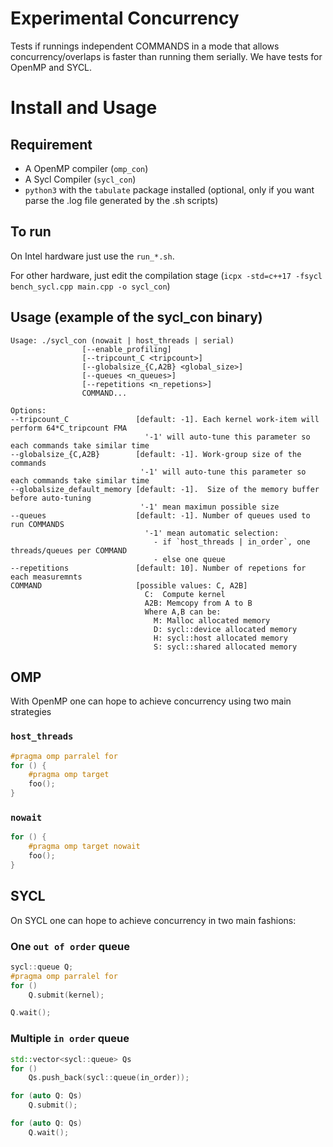 # Experimental Concurrency

Tests if runnings independent COMMANDS in a mode that allows concurrency/overlaps is faster than running them serially.
We have tests for OpenMP and SYCL. 

# Install and Usage

## Requirement
- A OpenMP compiler (`omp_con`)
- A Sycl Compiler (`sycl_con`)
- `python3` with the `tabulate` package installed (optional, only if you want parse the .log file generated by the .sh scripts) 

## To run

On Intel hardware just use the `run_*.sh`. 

For other hardware, just edit the compilation stage (`icpx -std=c++17 -fsycl bench_sycl.cpp main.cpp -o sycl_con`)

## Usage (example of the sycl_con binary)
```
Usage: ./sycl_con (nowait | host_threads | serial)
                [--enable_profiling]
                [--tripcount_C <tripcount>]
                [--globalsize_{C,A2B} <global_size>]
                [--queues <n_queues>]
                [--repetitions <n_repetions>]
                COMMAND...

Options:
--tripcount_C               [default: -1]. Each kernel work-item will perform 64*C_tripcount FMA
                              '-1' will auto-tune this parameter so each commands take similar time
--globalsize_{C,A2B}        [default: -1]. Work-group size of the commands
                             '-1' will auto-tune this parameter so each commands take similar time
--globalsize_default_memory [default: -1].  Size of the memory buffer before auto-tuning
                             '-1' mean maximun possible size
--queues                    [default: -1]. Number of queues used to run COMMANDS
                              '-1' mean automatic selection:
                                - if `host_threads | in_order`, one threads/queues per COMMAND
                                - else one queue
--repetitions               [default: 10]. Number of repetions for each measuremnts
COMMAND                     [possible values: C, A2B]
                              C:  Compute kernel
                              A2B: Memcopy from A to B
                              Where A,B can be:
                                M: Malloc allocated memory
                                D: sycl::device allocated memory
                                H: sycl::host allocated memory
                                S: sycl::shared allocated memory
```

## OMP

With OpenMP one can hope to achieve concurrency using two main strategies 

### `host_threads`

```c++
#pragma omp parralel for
for () {
    #pragma omp target
    foo();
}
```

### `nowait`

```c++
for () {
    #pragma omp target nowait
    foo();
}
```

## SYCL

On SYCL  one can hope to achieve concurrency in two main fashions:

### One `out of order` queue

```c++
sycl::queue Q;
#pragma omp parralel for
for ()
    Q.submit(kernel);

Q.wait();
```

### Multiple `in order` queue

```c++
std::vector<sycl::queue> Qs
for ()
    Qs.push_back(sycl::queue(in_order));

for (auto Q: Qs)
    Q.submit();

for (auto Q: Qs)
    Q.wait();
```
